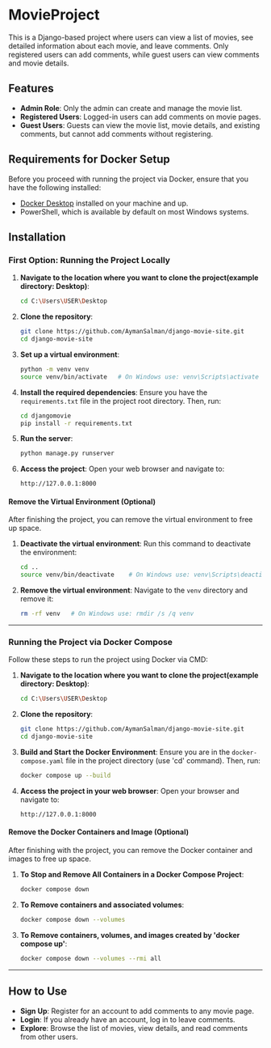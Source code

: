 # MovieProject

This is a Django-based project where users can view a list of movies, see detailed information about each movie, and leave comments. 
Only registered users can add comments, while guest users can view comments and movie details.

## Features

- **Admin Role**: Only the admin can create and manage the movie list.
- **Registered Users**: Logged-in users can add comments on movie pages.
- **Guest Users**: Guests can view the movie list, movie details, and existing comments, but cannot add comments without registering.

## Requirements for Docker Setup

Before you proceed with running the project via Docker, ensure that you have the following installed:

- [Docker Desktop](https://www.docker.com/products/docker-desktop/) installed on your machine and up.
- PowerShell, which is available by default on most Windows systems.

## Installation

### First Option: Running the Project Locally

1. **Navigate to the location where you want to clone the project(example directory: Desktop)**:
    ```bash
    cd C:\Users\USER\Desktop
    ```

2. **Clone the repository**:
    ```bash
    git clone https://github.com/AymanSalman/django-movie-site.git
    cd django-movie-site
    ```

3. **Set up a virtual environment**:
    ```bash
    python -m venv venv
    source venv/bin/activate   # On Windows use: venv\Scripts\activate
    ```

4. **Install the required dependencies**:
    Ensure you have the `requirements.txt` file in the project root directory. Then, run:
    ```bash
    cd djangomovie
    pip install -r requirements.txt
    ```

5. **Run the server**:
    ```bash
    python manage.py runserver
    ```

6. **Access the project**:
    Open your web browser and navigate to:
    ```
    http://127.0.0.1:8000
    ```

#### Remove the Virtual Environment (Optional)

After finishing the project, you can remove the virtual environment to free up space.

1. **Deactivate the virtual environment**:
    Run this command to deactivate the environment:
    ```bash
    cd ..
    source venv/bin/deactivate    # On Windows use: venv\Scripts\deactivate
    ```

2. **Remove the virtual environment**:
    Navigate to the `venv` directory and remove it:
    ```bash
    rm -rf venv   # On Windows use: rmdir /s /q venv
    ```

---

### Running the Project via Docker Compose

Follow these steps to run the project using Docker via CMD:

1. **Navigate to the location where you want to clone the project(example directory: Desktop)**:
    ```bash
    cd C:\Users\USER\Desktop
    ```

2. **Clone the repository**:
    ```bash
    git clone https://github.com/AymanSalman/django-movie-site.git
    cd django-movie-site
    ```

3. **Build and Start the Docker Environment**:
    Ensure you are in the `docker-compose.yaml` file in the project directory (use 'cd' command). Then, run:
    ```bash
    docker compose up --build
    ```

4. **Access the project in your web browser**:
    Open your browser and navigate to:
    ```
    http://127.0.0.1:8000
    ```

#### Remove the Docker Containers and Image (Optional)

After finishing with the project, you can remove the Docker container and images to free up space.

1. **To Stop and Remove All Containers in a Docker Compose Project**:
    ```bash
    docker compose down
    ```

2. **To Remove containers and associated volumes**:
    ```bash
    docker compose down --volumes
    ```

3. **To Remove containers, volumes, and images created by 'docker compose up'**:
    ```bash
    docker compose down --volumes --rmi all
    ```

---

## How to Use

- **Sign Up**: Register for an account to add comments to any movie page.
- **Login**: If you already have an account, log in to leave comments.
- **Explore**: Browse the list of movies, view details, and read comments from other users.
